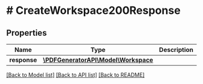 # # CreateWorkspace200Response

## Properties

Name | Type | Description | Notes
------------ | ------------- | ------------- | -------------
**response** | [**\PDFGeneratorAPI\Model\Workspace**](Workspace.md) |  | [optional]

[[Back to Model list]](../../README.md#models) [[Back to API list]](../../README.md#endpoints) [[Back to README]](../../README.md)
